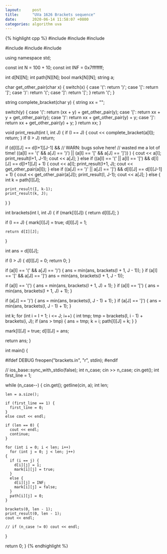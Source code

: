 ```yaml
---
layout:		post
title:		"UVa 1626 Brackets sequence"
date: 		2020-06-14 11:58:07 +0800
categories:	algorithm uva
---
```


{% highlight cpp %}
#include <cstdio>
#include <cstdlib>
#include <cstring>

#include <iostream>
#include <algorithm>
#include <string>

using namespace std;

const int N = 100 + 10;
const int INF = 0x7fffffff;

int d[N][N];
int path[N][N];
bool mark[N][N];
string a;

char get_other_pair(char x) {
  switch(x) {
  case '(':
    return ')';
  case '[':
    return ']';
  case ')':
    return '(';
  case ']':
    return '[';
  }
  return '(';
}

string complete_bracket(char y) {
  string xx = "";
  
  switch(y) {
  case '(':
    return (xx + y) + get_other_pair(y);
  case '[':
    return xx + y + get_other_pair(y);
  case ')':
    return xx + get_other_pair(y) + y;
  case ']':
    return xx + get_other_pair(y) + y;
  }
  return xx;
}

void print_result(int I, int J) {
  if (I == J) {
    cout << complete_bracket(a[I]);
    return;
  }
  if (I > J) return;
  
  if (d[I][J] == d[I+1][J-1] &&
      // WARN: bugs solve here!
      // wasted me a lot of time!
      ((a[I] == '(' && a[J] == ')') ||
       (a[I] == '[' && a[J] == ']'))
      ) {
    cout << a[I];
    print_result(I+1, J-1);
    cout << a[J];
  }
  else if ((a[I] == '(' || a[I] == '[')
	   &&  d[I][J] == d[I+1][J] + 1) {
    cout << a[I];
    print_result(I+1, J);
    cout << get_other_pair(a[I]);
  }
  else if ((a[J] == ')' || a[J] == ']')
	   && d[I][J] == d[I][J-1] + 1) {
    cout << get_other_pair(a[J]);
    print_result(I, J-1);
    cout << a[J];
  }
  else {
    int k = path[I][J];
    
    print_result(I, k-1);
    print_result(k, J);
  }
}

int brackets(int I, int J) {
  if (mark[I][J]) {
    return d[I][J];
  }

  if (I == J) {
    mark[I][J] = true;
    d[I][J] = 1;

    return d[I][J];
  }

  int ans = d[I][J];

  if (I > J) {
    d[I][J] = 0;
    return 0;
  }

  if (a[I] == '(' && a[J] == ')') {
    ans = min(ans, brackets(I + 1, J - 1));
  }
  if (a[I] == '[' && a[J] == ']')
    ans = min(ans, brackets(I + 1, J - 1));

  if (a[I] == '(') {
    ans = min(ans, brackets(I + 1, J) + 1);
  }
  if (a[I] == '[') {
    ans = min(ans, brackets(I + 1, J) + 1);
  }

  if (a[J] == ')') {
    ans = min(ans, brackets(I, J - 1) + 1);
  }
  if (a[J] == ']') {
    ans = min(ans, brackets(I, J - 1) + 1);
  }

  int k;
  for (int i = I + 1; i <= J; i++) {
    int tmp;
    tmp = brackets(I, i - 1) + brackets(i, J);
    if (ans > tmp) {
      ans = tmp;
      k = i;
      path[I][J] = k;
    }
  }

  mark[I][J] = true;
  d[I][J] = ans;

  return ans;
}

int main() {

  #ifdef DEBUG
  freopen("brackets.in", "r", stdin);
  #endif

  // ios_base::sync_with_stdio(false);
  int n_case;
  cin >> n_case;
  cin.get();
  int first_line = 1;

  while (n_case--) {
    cin.get();
    getline(cin, a);
    int len;

    len = a.size();

    if (first_line == 1) {
      first_line = 0;
    }
    else cout << endl;
    
    if (len == 0) {
      cout << endl;
      continue;
    }

    for (int i = 0; i < len; i++)
      for (int j = 0; j < len; j++)
	{
	  if (i == j) {
	    d[i][j] = 1;
	    mark[i][j] = true;
	  }
	  else {
	    d[i][j] = INF;
	    mark[i][j] = false;
	  }
	  path[i][j] = 0;
	}

    brackets(0, len - 1);
    print_result(0, len - 1);
    cout << endl;
  
    // if (n_case != 0) cout << endl;
  }


  return 0;
}
{% endhighlight %}
